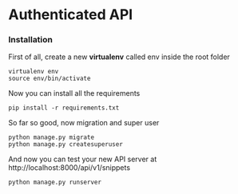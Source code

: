 # Authenticated API

### Installation
First of all, create a new **virtualenv** called env inside the root folder
    
    virtualenv env
    source env/bin/activate

Now you can install all the requirements

    pip install -r requirements.txt

So far so good, now migration and super user

    python manage.py migrate
    python manage.py createsuperuser

And now you can test your new API server at http://localhost:8000/api/v1/snippets

    python manage.py runserver
